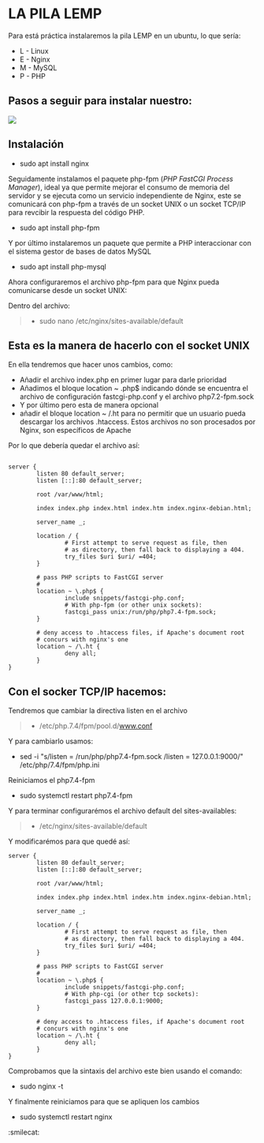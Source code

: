 # LA PILA LEMP
 Para está práctica instalaremos la pila LEMP en un ubuntu, lo que sería:

 - L - Linux
 - E - Nginx
 - M - MySQL
 - P - PHP

## Pasos a seguir para instalar nuestro:

![](Imágenes/nginx.png)

## Instalación

- sudo apt install nginx
  
Seguidamente instalamos el paquete php-fpm (*PHP FastCGI Process Manager*), ideal ya que permite mejorar el consumo de memoria del servidor y se ejecuta como un servicio independiente de Nginx, este se comunicará con php-fpm a través de un socket UNIX o un socket TCP/IP para revcibir la respuesta del código PHP.

- sudo apt install php-fpm

Y por último instalaremos un paquete que permite a PHP interaccionar con el sistema gestor de bases de datos MySQL

- sudo apt install php-mysql

Ahora configuraremos el archivo php-fpm para que Nginx pueda comunicarse desde un socket UNIX:

Dentro del archivo:

> - sudo nano /etc/nginx/sites-available/default

## Esta es la manera de hacerlo con el socket UNIX

En ella tendremos que hacer unos cambios, como:
-  Añadir el archivo index.php en primer lugar para darle prioridad
-  Añadimos el bloque location ~ \.php$ indicando dónde se encuentra el archivo de configuración fastcgi-php.conf y el archivo php7.2-fpm.sock
-  Y por último pero esta de manera opcional 
-  añadir el bloque location ~ /\.ht para no permitir que un usuario pueda descargar los archivos .htaccess. Estos archivos no son procesados por Nginx, son específicos de Apache

Por lo que debería quedar el archivo así:

```

server {
        listen 80 default_server;
        listen [::]:80 default_server;

        root /var/www/html;

        index index.php index.html index.htm index.nginx-debian.html;

        server_name _;

        location / {
                # First attempt to serve request as file, then
                # as directory, then fall back to displaying a 404.
                try_files $uri $uri/ =404;
        }

        # pass PHP scripts to FastCGI server
        #
        location ~ \.php$ {
                include snippets/fastcgi-php.conf;
                # With php-fpm (or other unix sockets):
                fastcgi_pass unix:/run/php/php7.4-fpm.sock;
        }

        # deny access to .htaccess files, if Apache's document root
        # concurs with nginx's one
        location ~ /\.ht {
                deny all;
        }
}

```



## Con el socker TCP/IP hacemos: 

Tendremos que cambiar la directiva listen en el archivo 

> - /etc/php.7.4/fpm/pool.d/www.conf

Y para cambiarlo usamos: 

- sed -i "s/listen = /run/php/php7.4-fpm.sock
/listen = 127.0.0.1:9000/" /etc/php/7.4/fpm/php.ini

Reiniciamos el php7.4-fpm

- sudo systemctl restart php7.4-fpm

Y para terminar configurarémos el archivo default del sites-availables:

> - /etc/nginx/sites-available/default

Y modificarémos para que quedé así: 

```
server {
        listen 80 default_server;
        listen [::]:80 default_server;

        root /var/www/html;

        index index.php index.html index.htm index.nginx-debian.html;

        server_name _;

        location / {
                # First attempt to serve request as file, then
                # as directory, then fall back to displaying a 404.
                try_files $uri $uri/ =404;
        }

        # pass PHP scripts to FastCGI server
        #
        location ~ \.php$ {
                include snippets/fastcgi-php.conf;
                # With php-cgi (or other tcp sockets):
                fastcgi_pass 127.0.0.1:9000;
        }

        # deny access to .htaccess files, if Apache's document root
        # concurs with nginx's one
        location ~ /\.ht {
                deny all;
        }
}

```

Comprobamos que la sintaxis del archivo este bien usando el comando: 

- sudo nginx -t 

Y finalmente reiniciamos para que se apliquen los cambios

- sudo systemctl restart nginx

:smilecat:
